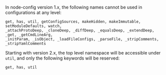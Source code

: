 In node-config version 1.x, the following names cannot be used in configurations at any level:
```
get, has, util, getConfigSources, makeHidden, makeImmutable, setModuleDefaults, watch, 
_attachProtoDeep, _cloneDeep, _diffDeep, _equalsDeep, _extendDeep, _get, _getCmdLineArg, 
_initParam, _isObject, _loadFileConfigs, _parseFile, _stripComments, _stripYamlComments
```

Starting with version 2.x, the top level namespace will be accessible under ```util```, and only the following keywords will be reserved:
```
get, has, util
````